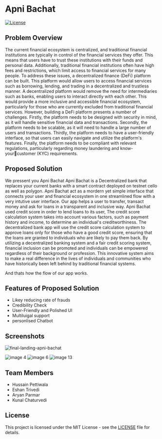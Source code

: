 # Apni Bachat

[![License](https://img.shields.io/badge/License-MIT-blue.svg)](https://opensource.org/licenses/MIT)

## Problem Overview

The current financial ecosystem is centralized, and traditional financial
institutions are typically in control of the financial services they offer.
This means that users have to trust these institutions with their funds
and personal data. Additionally, traditional financial institutions often
have high fees and restrictions, which limit access to financial services
for many people.
To address these issues, a decentralized finance (DeFi) platform can be
built. This platform would allow users to access financial services such
as borrowing, lending, and trading in a decentralized and trustless
manner. A decentralized platform would remove the need for
intermediaries such as banks, enabling users to interact directly with
each other. This would provide a more inclusive and accessible financial
ecosystem, particularly for those who are currently excluded from
traditional financial services.
However, building a DeFi platform presents a number of challenges.
Firstly, the platform needs to be designed with security in mind, as it will
handle sensitive financial data and transactions. Secondly, the platform
needs to be scalable, as it will need to handle a large number of users
and transactions. Thirdly, the platform needs to have a user-friendly
interface, so that users can easily navigate and utilize the platform's
features. Finally, the platform needs to be compliant with relevant
regulations, particularly regarding money laundering and know-yourcustomer (KYC) requirements.

## Proposed Solution

We pressent you Apni Bachat 
Apni Bachat is a Decentralized bank that replaces your current banks with a smart contract deployed on testnet cello as well as polygon.
Apni Bachat act as a mordern yet simple interface that connects your user and financial ecosystem in one streamlined flow with a very intutive user interface.
Our app helps a user to transfer, transact money and ask for loans in a transparent and inclusive way.
Apni Bachat used credit score in order to lend loans to its user, The credit score calculation system takes into account various factors, such as payment history and income, to determine an individual's creditworthiness. The decentralized bank app will use the credit score calculation system to approve loans only for those who have a good credit score, ensuring that the loans are granted to individuals who are likely to pay them back. By utilizing a decentralized banking system and a fair credit scoring system, financial inclusion can be promoted and individuals can be empowered regardless of their background or profession. This innovative system aims to make a real difference in the lives of individuals and communities who have historically been left behind by traditional financial systems.

And thats how the flow of our app works.


## Features of Proposed Solution 

- Likey reducing rate of frauds
- Credibility Check
- User-Friendly and Polished UI
- Multiluigal support
- personlised Chatbot

## Screenshots
![final-landing-apni-bachat](https://user-images.githubusercontent.com/96841396/222943997-058a414b-6d5a-434d-99b9-c414ed15d577.png)

![image 4](https://user-images.githubusercontent.com/96841396/222944118-964d7da9-215b-423b-b265-5718d814bbf9.png)
![image 6](https://user-images.githubusercontent.com/96841396/222944212-d91259aa-2233-4180-af1b-6d27ec765c80.png)
![image 13](https://user-images.githubusercontent.com/96841396/222944235-7322ee62-4c3f-46ea-a3c6-264f51da7424.png)





## Team Members

- Hussain Pettiwala
- Eshan Trivedi
- Aryan Parmar
- Kunal Chaturvedi

## License

This project is licensed under the MIT License - see the [LICENSE](LICENSE) file for details.
